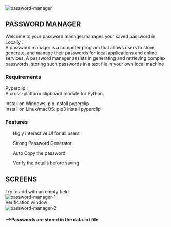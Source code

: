 <img src="https://i.ibb.co/VpntV6X/password-manager.png" alt="password-manager" border="0">


## PASSWORD MANAGER

Welcome to your password manager.manages your saved password in Locally .</br>A password manager is a computer program that allows users to store, generate, and manage their passwords for local applications and online services. A password manager assists in generating and retrieving complex passwords, storing such passwords in a text file in your own local machine

### Requirements

Pyperclip :<br>
A cross-platform clipboard module for Python.

Install on Windows: pip install pyperclip <br>
Install on Linux/macOS: pip3 install pyperclip <br>

### Features
<ol> Higly Interactive UI for all users</ol>
<ol> Strong Password Generator</ol>
<ol> Auto Copy the password </ol>
<ol> Verify the details before saving </ol>

## SCREENS
Try to add with an empty field</br>
<img src="https://i.ibb.co/rsxKRVC/password-manager-1.png" alt="password-manager-1" border="0">
</br>
Verification window </br>
<img src="https://i.ibb.co/8z0MGdx/password-manager-2.png" alt="password-manager-2" border="0">

#### -->Passwords are stored in the data.txt file 
